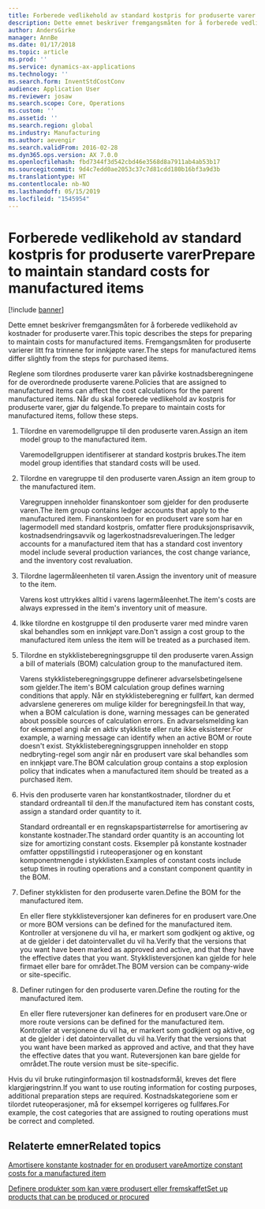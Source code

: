 ```yaml
---
title: Forberede vedlikehold av standard kostpris for produserte varer
description: Dette emnet beskriver fremgangsmåten for å forberede vedlikehold av kostnader for produserte varer.
author: AndersGirke
manager: AnnBe
ms.date: 01/17/2018
ms.topic: article
ms.prod: ''
ms.service: dynamics-ax-applications
ms.technology: ''
ms.search.form: InventStdCostConv
audience: Application User
ms.reviewer: josaw
ms.search.scope: Core, Operations
ms.custom: ''
ms.assetid: ''
ms.search.region: global
ms.industry: Manufacturing
ms.author: aevengir
ms.search.validFrom: 2016-02-28
ms.dyn365.ops.version: AX 7.0.0
ms.openlocfilehash: fbd7344f3d542cbd46e3568d8a7911ab4ab53b17
ms.sourcegitcommit: 9d4c7edd0ae2053c37c7d81cdd180b16bf3a9d3b
ms.translationtype: HT
ms.contentlocale: nb-NO
ms.lasthandoff: 05/15/2019
ms.locfileid: "1545954"
---
```

# <a name="prepare-to-maintain-standard-costs-for-manufactured-items"></a><span data-ttu-id="51c1f-103">Forberede vedlikehold av standard kostpris for produserte varer</span><span class="sxs-lookup"><span data-stu-id="51c1f-103">Prepare to maintain standard costs for manufactured items</span></span>

[!include [banner](../includes/banner.md)]

<span data-ttu-id="51c1f-104">Dette emnet beskriver fremgangsmåten for å forberede vedlikehold av kostnader for produserte varer.</span><span class="sxs-lookup"><span data-stu-id="51c1f-104">This topic describes the steps for preparing to maintain costs for manufactured items.</span></span> <span data-ttu-id="51c1f-105">Fremgangsmåten for produserte varierer litt fra trinnene for innkjøpte varer.</span><span class="sxs-lookup"><span data-stu-id="51c1f-105">The steps for manufactured items differ slightly from the steps for purchased items.</span></span>

<span data-ttu-id="51c1f-106">Reglene som tilordnes produserte varer kan påvirke kostnadsberegningene for de overordnede produserte varene.</span><span class="sxs-lookup"><span data-stu-id="51c1f-106">Policies that are assigned to manufactured items can affect the cost calculations for the parent manufactured items.</span></span> <span data-ttu-id="51c1f-107">Når du skal forberede vedlikehold av kostpris for produserte varer, gjør du følgende.</span><span class="sxs-lookup"><span data-stu-id="51c1f-107">To prepare to maintain costs for manufactured items, follow these steps.</span></span>

1. <span data-ttu-id="51c1f-108">Tilordne en varemodellgruppe til den produserte varen.</span><span class="sxs-lookup"><span data-stu-id="51c1f-108">Assign an item model group to the manufactured item.</span></span> 

   <span data-ttu-id="51c1f-109">Varemodellgruppen identifiserer at standard kostpris brukes.</span><span class="sxs-lookup"><span data-stu-id="51c1f-109">The item model group identifies that standard costs will be used.</span></span>

2. <span data-ttu-id="51c1f-110">Tilordne en varegruppe til den produserte varen.</span><span class="sxs-lookup"><span data-stu-id="51c1f-110">Assign an item group to the manufactured item.</span></span> 

   <span data-ttu-id="51c1f-111">Varegruppen inneholder finanskontoer som gjelder for den produserte varen.</span><span class="sxs-lookup"><span data-stu-id="51c1f-111">The item group contains ledger accounts that apply to the manufactured item.</span></span> <span data-ttu-id="51c1f-112">Finanskontoen for en produsert vare som har en lagermodell med standard kostpris, omfatter flere produksjonsprisavvik, kostnadsendringsavvik og lagerkostnadsrevalueringen.</span><span class="sxs-lookup"><span data-stu-id="51c1f-112">The ledger accounts for a manufactured item that has a standard cost inventory model include several production variances, the cost change variance, and the inventory cost revaluation.</span></span>

3. <span data-ttu-id="51c1f-113">Tilordne lagermåleenheten til varen.</span><span class="sxs-lookup"><span data-stu-id="51c1f-113">Assign the inventory unit of measure to the item.</span></span> 

   <span data-ttu-id="51c1f-114">Varens kost uttrykkes alltid i varens lagermåleenhet.</span><span class="sxs-lookup"><span data-stu-id="51c1f-114">The item's costs are always expressed in the item's inventory unit of measure.</span></span>

4. <span data-ttu-id="51c1f-115">Ikke tilordne en kostgruppe til den produserte varer med mindre varen skal behandles som en innkjøpt vare.</span><span class="sxs-lookup"><span data-stu-id="51c1f-115">Don't assign a cost group to the manufactured item unless the item will be treated as a purchased item.</span></span>

5. <span data-ttu-id="51c1f-116">Tilordne en stykklisteberegningsgruppe til den produserte varen.</span><span class="sxs-lookup"><span data-stu-id="51c1f-116">Assign a bill of materials (BOM) calculation group to the manufactured item.</span></span> 

   <span data-ttu-id="51c1f-117">Varens stykklisteberegningsgruppe definerer advarselsbetingelsene som gjelder.</span><span class="sxs-lookup"><span data-stu-id="51c1f-117">The item's BOM calculation group defines warning conditions that apply.</span></span> <span data-ttu-id="51c1f-118">Når en stykklisteberegning er fullført, kan dermed advarslene genereres om mulige kilder for beregningsfeil.</span><span class="sxs-lookup"><span data-stu-id="51c1f-118">In that way, when a BOM calculation is done, warning messages can be generated about possible sources of calculation errors.</span></span> <span data-ttu-id="51c1f-119">En advarselsmelding kan for eksempel angi når en aktiv stykkliste eller rute ikke eksisterer.</span><span class="sxs-lookup"><span data-stu-id="51c1f-119">For example, a warning message can identify when an active BOM or route doesn't exist.</span></span> <span data-ttu-id="51c1f-120">Stykklisteberegningsgruppen inneholder en stopp nedbryting-regel som angir når en produsert vare skal behandles som en innkjøpt vare.</span><span class="sxs-lookup"><span data-stu-id="51c1f-120">The BOM calculation group contains a stop explosion policy that indicates when a manufactured item should be treated as a purchased item.</span></span>

6. <span data-ttu-id="51c1f-121">Hvis den produserte varen har konstantkostnader, tilordner du et standard ordreantall til den.</span><span class="sxs-lookup"><span data-stu-id="51c1f-121">If the manufactured item has constant costs, assign a standard order quantity to it.</span></span> 

   <span data-ttu-id="51c1f-122">Standard ordreantall er en regnskapspartistørrelse for amortisering av konstante kostnader.</span><span class="sxs-lookup"><span data-stu-id="51c1f-122">The standard order quantity is an accounting lot size for amortizing constant costs.</span></span> <span data-ttu-id="51c1f-123">Eksempler på konstante kostnader omfatter oppstillingstid i ruteoperasjoner og en konstant komponentmengde i stykklisten.</span><span class="sxs-lookup"><span data-stu-id="51c1f-123">Examples of constant costs include setup times in routing operations and a constant component quantity in the BOM.</span></span>

7. <span data-ttu-id="51c1f-124">Definer stykklisten for den produserte varen.</span><span class="sxs-lookup"><span data-stu-id="51c1f-124">Define the BOM for the manufactured item.</span></span> 

   <span data-ttu-id="51c1f-125">En eller flere stykklisteversjoner kan defineres for en produsert vare.</span><span class="sxs-lookup"><span data-stu-id="51c1f-125">One or more BOM versions can be defined for the manufactured item.</span></span> <span data-ttu-id="51c1f-126">Kontroller at versjonene du vil ha, er markert som godkjent og aktive, og at de gjelder i det datointervallet du vil ha.</span><span class="sxs-lookup"><span data-stu-id="51c1f-126">Verify that the versions that you want have been marked as approved and active, and that they have the effective dates that you want.</span></span> <span data-ttu-id="51c1f-127">Stykklisteversjonen kan gjelde for hele firmaet eller bare for området.</span><span class="sxs-lookup"><span data-stu-id="51c1f-127">The BOM version can be company-wide or site-specific.</span></span>

8. <span data-ttu-id="51c1f-128">Definer rutingen for den produserte varen.</span><span class="sxs-lookup"><span data-stu-id="51c1f-128">Define the routing for the manufactured item.</span></span> 

   <span data-ttu-id="51c1f-129">En eller flere ruteversjoner kan defineres for en produsert vare.</span><span class="sxs-lookup"><span data-stu-id="51c1f-129">One or more route versions can be defined for the manufactured item.</span></span> <span data-ttu-id="51c1f-130">Kontroller at versjonene du vil ha, er markert som godkjent og aktive, og at de gjelder i det datointervallet du vil ha.</span><span class="sxs-lookup"><span data-stu-id="51c1f-130">Verify that the versions that you want have been marked as approved and active, and that they have the effective dates that you want.</span></span> <span data-ttu-id="51c1f-131">Ruteversjonen kan bare gjelde for området.</span><span class="sxs-lookup"><span data-stu-id="51c1f-131">The route version must be site-specific.</span></span>

<span data-ttu-id="51c1f-132">Hvis du vil bruke rutinginformasjon til kostnadsformål, kreves det flere klargjøringstrinn.</span><span class="sxs-lookup"><span data-stu-id="51c1f-132">If you want to use routing information for costing purposes, additional preparation steps are required.</span></span> <span data-ttu-id="51c1f-133">Kostnadskategoriene som er tilordet ruteoperasjoner, må for eksempel korrigeres og fullføres.</span><span class="sxs-lookup"><span data-stu-id="51c1f-133">For example, the cost categories that are assigned to routing operations must be correct and completed.</span></span>

<a name="related-topics"></a><span data-ttu-id="51c1f-134">Relaterte emner</span><span class="sxs-lookup"><span data-stu-id="51c1f-134">Related topics</span></span>
--------

[<span data-ttu-id="51c1f-135">Amortisere konstante kostnader for en produsert vare</span><span class="sxs-lookup"><span data-stu-id="51c1f-135">Amortize constant costs for a manufactured item</span></span>](amortize-constant-costs-manufactured-item.md)

[<span data-ttu-id="51c1f-136">Definere produkter som kan være produsert eller fremskaffet</span><span class="sxs-lookup"><span data-stu-id="51c1f-136">Set up products that can be produced or procured</span></span>](manufactured-items-treated-as-purchased-items.md)

